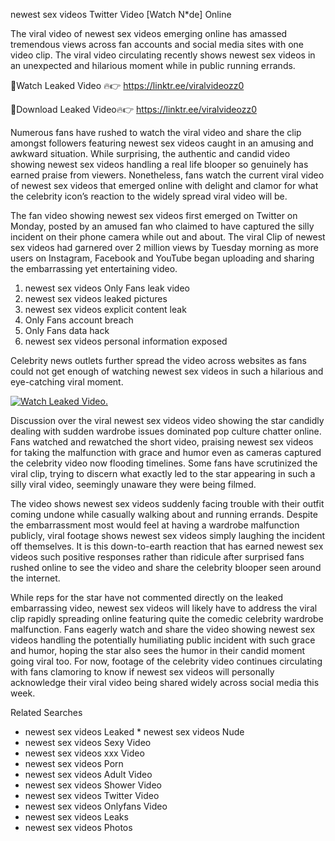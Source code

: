 ﻿newest sex videos Twitter Video [Watch N*de] Online

The viral video of ﻿newest sex videos emerging online has amassed tremendous views across fan accounts and social media sites with one video clip. The viral video circulating recently shows ﻿newest sex videos in an unexpected and hilarious moment while in public running errands. 

🔴Watch Leaked Video 🔥👉  https://linktr.ee/viralvideozz0 

🔴Download Leaked Video🔥👉  https://linktr.ee/viralvideozz0 

Numerous fans have rushed to watch the viral video and share the clip amongst followers featuring ﻿newest sex videos caught in an amusing and awkward situation. While surprising, the authentic and candid video showing ﻿newest sex videos handling a real life blooper so genuinely has earned praise from viewers. Nonetheless, fans watch the current viral video of ﻿newest sex videos that emerged online with delight and clamor for what the celebrity icon’s reaction to the widely spread viral video will be.

The fan video showing ﻿newest sex videos first emerged on Twitter on Monday, posted by an amused fan who claimed to have captured the silly incident on their phone camera while out and about. The viral Clip of ﻿newest sex videos had garnered over 2 million views by Tuesday morning as more users on Instagram, Facebook and YouTube began uploading and sharing the embarrassing yet entertaining video. 

1. ﻿newest sex videos Only Fans leak video
2. ﻿newest sex videos leaked pictures
3. ﻿newest sex videos explicit content leak
4. Only Fans account breach
5. Only Fans data hack
6. ﻿newest sex videos personal information exposed

Celebrity news outlets further spread the video across websites as fans could not get enough of watching ﻿newest sex videos in such a hilarious and eye-catching viral moment. 

[![Watch Leaked Video.](https://miro.medium.com/v2/resize:fit:828/format:webp/1*cilzJN44JGOrTw9NJCrNHA.gif "Watch Leaked Video")](https://linktr.ee/viralvideozz0)

Discussion over the viral ﻿newest sex videos video showing the star candidly dealing with sudden wardrobe issues dominated pop culture chatter online. Fans watched and rewatched the short video, praising ﻿newest sex videos for taking the malfunction with grace and humor even as cameras captured the celebrity video now flooding timelines. Some fans have scrutinized the viral clip, trying to discern what exactly led to the star appearing in such a silly viral video, seemingly unaware they were being filmed.

The video shows ﻿newest sex videos suddenly facing trouble with their outfit coming undone while casually walking about and running errands. Despite the embarrassment most would feel at having a wardrobe malfunction publicly, viral footage shows ﻿newest sex videos simply laughing the incident off themselves. It is this down-to-earth reaction that has earned ﻿newest sex videos such positive responses rather than ridicule after surprised fans rushed online to see the video and share the celebrity blooper seen around the internet.  

While reps for the star have not commented directly on the leaked embarrassing video, ﻿newest sex videos will likely have to address the viral clip rapidly spreading online featuring quite the comedic celebrity wardrobe malfunction. Fans eagerly watch and share the video showing ﻿newest sex videos handling the potentially humiliating public incident with such grace and humor, hoping the star also sees the humor in their candid moment going viral too. For now, footage of the celebrity video continues circulating with fans clamoring to know if ﻿newest sex videos will personally acknowledge their viral video being shared widely across social media this week.

Related Searches
* ﻿newest sex videos Leaked
﻿* newest sex videos Nude
* ﻿newest sex videos Sexy Video
* ﻿newest sex videos xxx Video
* ﻿newest sex videos Porn
* ﻿newest sex videos Adult Video
* ﻿newest sex videos Shower Video
* ﻿newest sex videos Twitter Video
* ﻿newest sex videos Onlyfans Video
* ﻿newest sex videos Leaks
* ﻿newest sex videos Photos